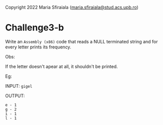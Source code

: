 Copyright 2022 Maria Sfiraiala (maria.sfiraiala@stud.acs.upb.ro)

# Challenge3-b

Write an `Assembly (x86)` code that reads a NULL terminated string and for every
letter prints its frequency.

Obs:

If the letter doesn't apear at all, it shouldn't be printed.

Eg:

INPUT: `gigel`

OUTPUT:

    e - 1
    g - 2
    i - 1
    l - 1